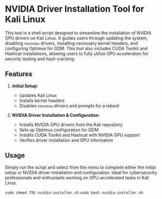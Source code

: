 # NVIDIA Driver Installation Tool for Kali Linux

This tool is a shell script designed to streamline the installation of NVIDIA GPU drivers on Kali Linux. It guides users through updating the system, disabling `nouveau` drivers, installing necessary kernel headers, and configuring Optimus for GDM. This tool also includes CUDA Toolkit and Hashcat installations, allowing users to fully utilize GPU acceleration for security testing and hash cracking.

## Features
1. **Initial Setup**: 
   - Updates Kali Linux
   - Installs kernel headers
   - Disables `nouveau` drivers and prompts for a reboot

2. **NVIDIA Driver Installation & Configuration**:
   - Installs NVIDIA GPU drivers from the Kali repository
   - Sets up Optimus configuration for GDM
   - Installs CUDA Toolkit and Hashcat with NVIDIA GPU support
   - Verifies driver installation and GPU information

## Usage
Simply run the script and select from the menu to complete either the initial setup or NVIDIA driver installation and configuration. Ideal for cybersecurity professionals and enthusiasts working on GPU-accelerated tasks in Kali Linux.

`sudo chmod 755 nvidia-installer.sh`
`sudo bash nvidia-installer.sh`

